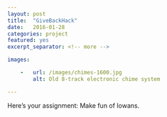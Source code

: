 ```yaml
---
layout: post
title:  "GiveBackHack"
date:   2016-01-28
categories: project
featured: yes
excerpt_separator: <!-- more -->

images:

    -   url: /images/chimes-1600.jpg
        alt: Old 8-track electronic chime system

---
```


Here’s your assignment: Make fun of Iowans.